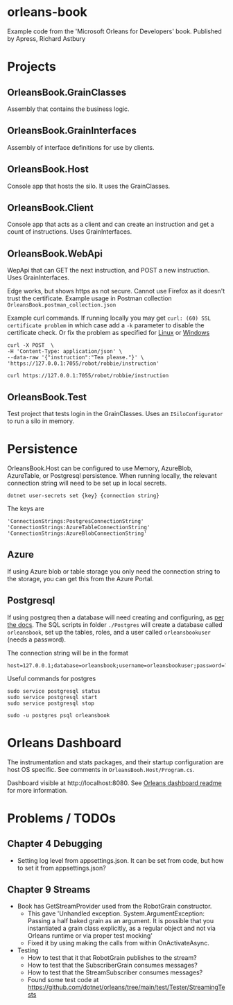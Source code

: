 # orleans-book
Example code from the 'Microsoft Orleans for Developers' book. Published by Apress, Richard Astbury


# Projects

## OrleansBook.GrainClasses 
Assembly that contains the business logic. 

## OrleansBook.GrainInterfaces
Assembly of interface definitions for use by clients. 

## OrleansBook.Host
Console app that hosts the silo. It uses the GrainClasses. 

## OrleansBook.Client
Console app that acts as a client and can create an instruction and get a count of instructions. Uses GrainInterfaces.

## OrleansBook.WebApi
WepApi that can GET the next instruction, and POST a new instruction. Uses GrainInterfaces.

Edge works, but shows https as not secure.
Cannot use Firefox as it doesn't trust the certificate.
Example usage in Postman collection `OrleansBook.postman_collection.json`

Example curl commands. 
If running locally you may get `curl: (60) SSL certificate problem` in which case add a `-k` parameter to disable the certificate check. Or fix the problem as specified for [Linux](https://curl.haxx.se/docs/sslcerts.html) or [Windows](https://curl.se/docs/sslcerts.html)

```
curl -X POST  \
-H 'Content-Type: application/json' \
--data-raw '{"instruction":"Tea please."}' \
'https://127.0.0.1:7055/robot/robbie/instruction'

curl https://127.0.0.1:7055/robot/robbie/instruction
```

## OrleansBook.Test
Test project that tests login in the GrainClasses. Uses an `ISiloConfigurator` to run a silo in memory.

# Persistence
OrleansBook.Host can be configured to use Memory, AzureBlob, AzureTable, or Postgresql persistence. When running locally, the relevant connection string will need to be set up in local secrets.
```
dotnet user-secrets set {key} {connection string}
```

The keys are
```
'ConnectionStrings:PostgresConnectionString'
'ConnectionStrings:AzureTableConnectionString'
'ConnectionStrings:AzureBlobConnectionString'
```

## Azure
If using Azure blob or table storage you only need the connection string to the storage, you can get this from the Azure Portal.

## Postgresql
If using postgreq then a database will need creating and configuring, as [per the docs](https://dotnet.github.io/orleans/docs/host/configuration_guide/adonet_configuration.html). The SQL scripts in folder `./Postgres` will create a  database called `orleansbook`, set up the tables, roles, and a user called `orleansbookuser` (needs a password). 

The connection string will be in the format
```
host=127.0.0.1;database=orleansbook;username=orleansbookuser;password=???????
```


Useful commands for postgres
```
sudo service postgresql status
sudo service postgresql start
sudo service postgresql stop

sudo -u postgres psql orleansbook
```

# Orleans Dashboard
The instrumentation and stats packages, and their startup configuration are host OS specific. See comments in `OrleansBooh.Host/Program.cs`.

Dashboard visible at http://localhost:8080. See [Orleans dashboard readme](https://github.com/OrleansContrib/OrleansDashboard/blob/master/readme.md) for more information.


# Problems / TODOs

## Chapter 4 Debugging
- Setting log level from appsettings.json. It can be set from code, but how to set it from appsettings.json?

## Chapter 9 Streams
- Book has GetStreamProvider used from the RobotGrain constructor. 
  - This gave 'Unhandled exception. System.ArgumentException: Passing a half baked grain as an argument. It is possible that you instantiated a grain class explicitly, as a regular object and not via Orleans runtime or via proper test mocking'
  - Fixed it by using making the calls from within OnActivateAsync.
- Testing
  - How to test that it that RobotGrain publishes to the stream? 
  - How to test that the SubscriberGrain consumes messages? 
  - How to test that the StreamSubscriber consumes messages? 
  - Found some test code at https://github.com/dotnet/orleans/tree/main/test/Tester/StreamingTests
